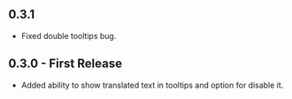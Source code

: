 ## 0.3.1

-   Fixed double tooltips bug.

## 0.3.0 - First Release

-   Added ability to show translated text in tooltips and option for disable it.
